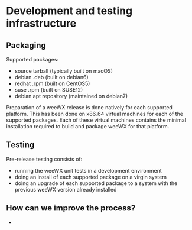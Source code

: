 # Development and testing infrastructure

## Packaging

Supported packages:

* source tarball (typically built on macOS)
* debian .deb (built on debian6)
* redhat .rpm (built on CentOS5)
* suse .rpm (built on SUSE12)
* debian apt repository (maintained on debian7)

Preparation of a weeWX release is done natively for each supported platform.  This has been done on x86_64 virtual machines for each of the supported packages.  Each of these virtual machines contains the minimal installation required to build and package weeWX for that platform.

## Testing

Pre-release testing consists of:

* running the weeWX unit tests in a development environment
* doing an install of each supported package on a virgin system
* doing an upgrade of each supported package to a system with the previous weeWX version already installed

## How can we improve the process?

* 